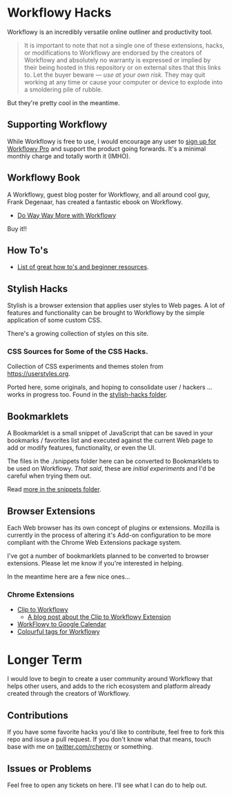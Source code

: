 
# Workflowy Hacks

Workflowy is an incredibly versatile online outliner and productivity tool.

> It is important to note that not a single one of these extensions, hacks, or modifications to Workflowy are endorsed by the creators of Workflowy and absolutely no warranty is expressed or implied by their being hosted in this repository or on external sites that this links to. Let the buyer beware — *use at your own risk*. They may quit working at any time or cause your computer or device to explode into a smoldering pile of rubble.

But they're pretty cool in the meantime.

## Supporting Workflowy

While Workflowy is free to use, I would encourage any user to [sign up for Workflowy Pro](https://workflowy.com/accounts/register/) and support the product going forwards. It's a minimal monthly charge and totally worth it (IMHO).

## Workflowy Book

A Workflowy, guest blog poster for Workflowy, and all around cool guy, Frank Degenaar, has created a fantastic ebook on Workflowy.

 - [Do Way Way More with Workflowy](http://www.productivitymashup.com/do-way-way-more-in-workflowy/)

Buy it!!

## How To's

 - [List of great how to's and beginner resources](https://workflowy.com/s/nYxJeeQa4G).

## Stylish Hacks

Stylish is a browser extension that applies user styles to Web pages. A lot of features and functionality can be brought to Workflowy by the simple application of some custom CSS.

There's a growing collection of styles on this site.

### CSS Sources for Some of the CSS Hacks.

Collection of CSS experiments and themes stolen from https://userstyles.org.

Ported here, some originals, and hoping to consolidate user / hackers ... works in progress too. Found in the [stylish-hacks folder](./stylelish-hacks/).

## Bookmarklets

A Bookmarklet is a small snippet of JavaScript that can be saved in your bookmarks / favorites list and executed against the current Web page to add or modify features, functionality, or even the UI.

The files in the ./snippets folder here can be converted to Bookmarklets to be used on Workflowy. *That said*, these are *initial experiments* and I'd be careful when trying them out.

Read [more in the snippets folder](./snippets/readme.md).

## Browser Extensions

Each Web browser has its own concept of plugins or extensions. Mozilla is currently in the process of altering it's Add-on configuration to be more compliant with the Chrome Web Extensions package system.

I've got a number of bookmarklets planned to be converted to browser extensions. Please let me know if you're interested in helping.

In the meantime here are a few nice ones...

### Chrome Extensions

 - [Clip to Workflowy](https://chrome.google.com/webstore/detail/clip-to-workflowy/cfifjihfoegnccifkcdomdookdckhaah)
     - [A blog post about the Clip to Workflowy Extension](https://rawbytz.wordpress.com/2015/11/21/clip-to-workflowy/)
 - [WorkFlowy to Google Calendar](https://chrome.google.com/webstore/detail/workflowy-to-google-calen/jgcnopjghjlddcncaiohpbchlojdhgde)
 - [Colourful tags for Workflowy](https://github.com/chronakis/workflowy-color-labels)

# Longer Term

I would love to begin to create a user community around Workflowy that helps other users, and adds to the rich ecosystem and platform already created through the creators of Workflowy.

## Contributions

If you have some favorite hacks you'd like to contribute, feel free to fork this repo and issue a pull request. If you don't know what that means, touch base with me on [twitter.com/rcherny](Twitter) or something.

## Issues or Problems

Feel free to open any tickets on here. I'll see what I can do to help out.
